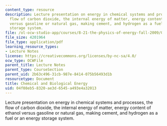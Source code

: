 ```yaml
---
content_type: resource
description: Lecture presentation on energy in chemical systems and processes, the
  flow of carbon dioxide, the internal energy of matter, energy content of ethanol
  versus gasoline or natural gas, making cement, and hydrogen as a fuel or an energy
  storage system.
file: /ol-ocw-studio-app/courses/8-21-the-physics-of-energy-fall-2009/04f08eb58320ae3d6545a493e4a32013_MIT8_21s09_lec07.pdf
file_size: 4201964
file_type: application/pdf
learning_resource_types:
- Lecture Notes
license: https://creativecommons.org/licenses/by-nc-sa/4.0/
ocw_type: OCWFile
parent_title: Lecture Notes
parent_type: CourseSection
parent_uid: 2b63c496-31cb-987e-8414-075b56493d1b
resourcetype: Document
title: Chemical and Biological Energy
uid: 04f08eb5-8320-ae3d-6545-a493e4a32013
---
```

Lecture presentation on energy in chemical systems and processes, the flow of carbon dioxide, the internal energy of matter, energy content of ethanol versus gasoline or natural gas, making cement, and hydrogen as a fuel or an energy storage system.